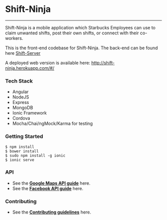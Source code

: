 # Shift-Ninja

---

Shift-Ninja is a mobile application which Starbucks Employees can use to claim unwanted shifts, post their own shifts, or connect with their co-workers.

This is the front-end codebase for Shift-Ninja. 
The back-end can be found here [Shift-Server](https://github.com/a-faraz/shift-server)

A deployed web version is available here: http://shift-ninja.herokuapp.com/#/


### Tech Stack

- Angular
- NodeJS
- Express
- MongoDB
- Ionic Framework
- Cordova
- Mocha/Chai/ngMock/Karma for testing

### Getting Started

 ` $ npm install `<br />
 ` $ bower install `<br />
 ` $ sudo npm install -g ionic `<br />
 ` $ ionic serve `

### API

- See the [**Google Maps API guide**](https://developers.google.com/maps/documentation/) here.
- See the [**Facebook API guide**](https://developers.facebook.com/docs/) here.

### Contributing

- See the [**Contributing guidelines**](shift-ninja/CONTRIBUTING.md) here.


